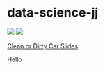 # data-science-jj


<img src="https://d1m75rqqgidzqn.cloudfront.net/wp-data/2019/09/11134058/What-is-data-science-2.jpg">




<img src="https://www.simplilearn.com/ice9/free_resources_article_thumb/what_is_Data_Science.jpg">



[Clean or Dirty Car Slides](https://docs.google.com/presentation/d/184blU61wC9bxFSBsbmVnZgW4HunnDX9eMXF02NPfeSg/edit?usp=sharing)



Hello
